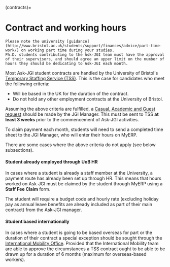 (contracts)=
# Contract and working hours

```{important}
Please note the university [guidance](http://www.bristol.ac.uk/students/support/finances/advice/part-time-work/) on working part time during your studies.
Ph.D. students contributing to the Ask-JGI team must have the approval of their supervisors, and should agree an upper limit on the number of hours they should be dedicating to Ask-JGI each month.
```

Most Ask-JGI student contracts are handled by the University of Bristol's [Temporary Staffing Service (TSS)](https://www.bristol.ac.uk/temporary-staffing/).
This is the case for candidates who meet the following criteria:

- Will be based in the UK for the duration of the contract.
- Do not hold any other employment contracts at the University of Bristol.
  
Assuming the above criteria are fulfilled, a [Casual, Academic and Guest request](https://www.bristol.ac.uk/temporary-staffing/cag/managers/request/) should be made by the JGI Manager.
This must be sent to TSS **at least 3 weeks** prior to the commencement of Ask-JGI activities.

To claim payment each month, students will need to send a completed time sheet to the JGI Manager, who will enter their hours on MyERP.

There are some cases where the above criteria do not apply (see below subsections).

#### Student already employed through UoB HR

In cases where a student is already a staff member at the University, a payment route has already been set up through HR. This means that hours worked on Ask-JGI must be claimed by the student through MyERP using a **Staff Fee Claim** form.

The student will require a budget code and hourly rate (excluding holiday pay as annual leave benefits are already included as part of their main contract) from the Ask-JGI manager.

#### Student based internationally

In cases where a student is going to be based overseas for part or the duration of their contract a special exception should be sought through the [International Mobility Office](http://www.bristol.ac.uk/hr/policies/international-mobility/). Provided that the International Mobility team are able to approve the circumstances a TSS contract ought to be able to be drawn up for a duration of 6 months (maximum for overseas-based workers).

